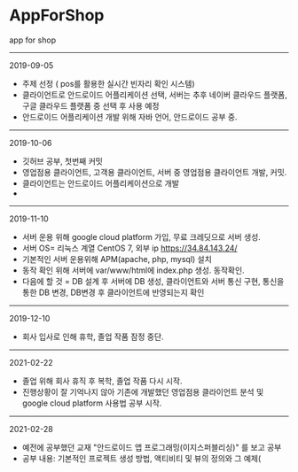 # AppForShop
app for shop

-------------------------------------------------------------------------------------------------------------------
2019-09-05
  - 주제 선정 ( pos를 활용한 실시간 빈자리 확인 시스템)
  - 클라이언트로 안드로이드 어플리케이션 선택, 서버는 추후 네이버 클라우드 플랫폼, 구글 클라우드 플랫폼 중 선택 후 사용 예정
  - 안드로이드 어플리케이션 개발 위해 자바 언어, 안드로이드 공부 중.
-------------------------------------------------------------------------------------------------------------------
2019-10-06
  - 깃허브 공부, 첫번째 커밋
  - 영업점용 클라이언트, 고객용 클라이언트, 서버 중  영업점용 클라이언트 개발, 커밋.
  - 클라이언트는 안드로이드 어플리케이션으로 개발
  - 
-------------------------------------------------------------------------------------------------------------------
2019-11-10
  - 서버 운용 위해 google cloud platform 가입, 무료 크레딧으로 서버 생성.
  - 서버 OS= 리눅스 계열 CentOS 7, 외부 ip https://34.84.143.24/ 
  - 기본적인 서버 운용위해 APM(apache, php, mysql) 설치
  - 동작 확인 위해 서버에 var/www/html에 index.php 생성. 동작확인.
  - 다음에 할 것 = DB 설계 후 서버에 DB 생성, 클라이언트와 서버 통신 구현, 통신을 통한 DB 변경, DB변경 후 클라이언트에 반영되는지 확인

--------------------------------------------------------------------------------------------------------------------
2019-12-10
  - 회사 입사로 인해 휴학, 졸업 작품 잠정 중단.

--------------------------------------------------------------------------------------------------------------------
2021-02-22
  - 졸업 위해 회사 휴직 후 복학, 졸업 작품 다시 시작.
  - 진행상황이 잘 기억나지 않아 기존에 개발했던 영업점용 클라이언트 분석 및 google cloud platform 사용법 공부 시작.
--------------------------------------------------------------------------------------------------------------------
2021-02-28
  - 예전에 공부했던 교재 "안드로이드 앱 프로그래밍(이지스퍼블리싱)" 를 보고 공부
  - 공부 내용: 기본적인 프로젝트 생성 방법, 액티비티 및 뷰의 정의와 그 예제(
